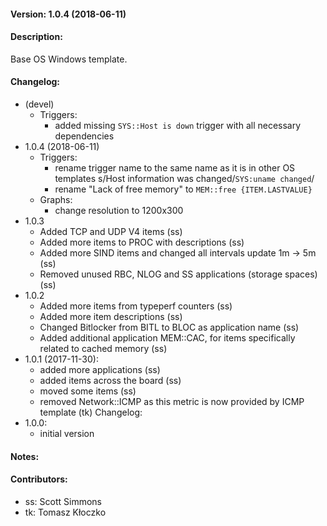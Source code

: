 #### Version: 1.0.4 (2018-06-11)

#### Description:
Base OS Windows template.

#### Changelog:
- (devel)
  - Triggers:
    - added missing ```SYS::Host is down``` trigger with all necessary dependencies
- 1.0.4 (2018-06-11)
  - Triggers:
    - rename trigger name to the same name as it is in other OS templates
       s/Host information was changed/```SYS:uname changed```/
    - rename "Lack of free memory" to ```MEM::free {ITEM.LASTVALUE}```
  - Graphs:
    - change resolution to 1200x300
- 1.0.3
  - Added TCP and UDP V4 items (ss)
  - Added more items to PROC with descriptions (ss)
  - Added more SIND items and changed all intervals update 1m -> 5m (ss)
  - Removed unused RBC, NLOG and SS applications (storage spaces) (ss)
- 1.0.2
  - Added more items from typeperf counters (ss)
  - Added more item descriptions (ss)
  - Changed Bitlocker from BITL to BLOC as application name (ss)
  - Added additional application MEM::CAC, for items specifically related to cached memory (ss)
- 1.0.1 (2017-11-30):
  - added more applications (ss)
  - added items across the board (ss)
  - moved some items (ss)
  - removed Network::ICMP as this metric is now provided by ICMP template (tk)
Changelog:
- 1.0.0:
  - initial version

#### Notes:

#### Contributors:
- ss: Scott Simmons
- tk: Tomasz Kłoczko
